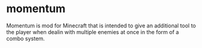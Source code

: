 # momentum
Momentum is mod for Minecraft that is intended to give an additional tool to the player when dealin with multiple enemies at once in the form of a combo system.
